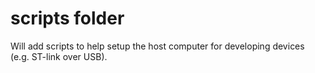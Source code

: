 # scripts folder

Will add scripts to help setup the host computer for developing devices (e.g. ST-link over USB).
